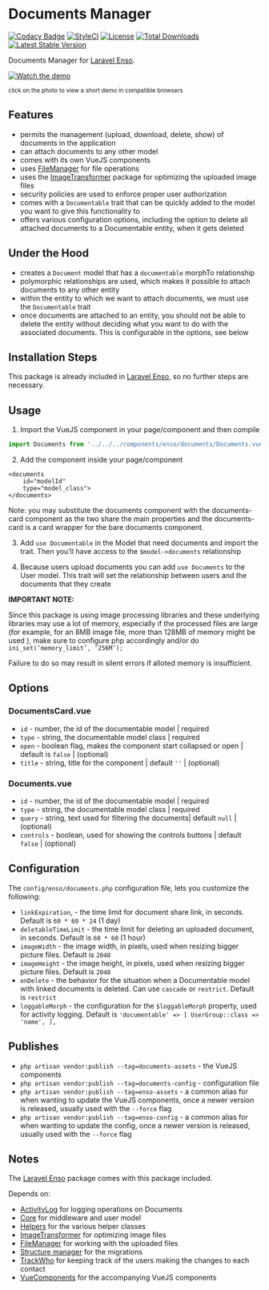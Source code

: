 # Documents Manager
[![Codacy Badge](https://api.codacy.com/project/badge/Grade/3118ebe6bb4647df99675e83a9f56de2)](https://www.codacy.com/app/laravel-enso/DocumentsManager?utm_source=github.com&amp;utm_medium=referral&amp;utm_content=laravel-enso/DocumentsManager&amp;utm_campaign=Badge_Grade)
[![StyleCI](https://styleci.io/repos/85587885/shield?branch=master)](https://styleci.io/repos/85587885)
[![License](https://poser.pugx.org/laravel-enso/datatable/license)](https://packagist.org/packages/laravel-enso/datatable)
[![Total Downloads](https://poser.pugx.org/laravel-enso/documentsmanager/downloads)](https://packagist.org/packages/laravel-enso/documentsmanager)
[![Latest Stable Version](https://poser.pugx.org/laravel-enso/documentsmanager/version)](https://packagist.org/packages/laravel-enso/documentsmanager)

Documents Manager for [Laravel Enso](https://github.com/laravel-enso/Enso).

[![Watch the demo](https://laravel-enso.github.io/documentsmanager/screenshots/bulma_019_thumb.png)](https://laravel-enso.github.io/documentsmanager/videos/bulma_demo_01.webm)

<sup>click on the photo to view a short demo in compatible browsers</sup>

## Features

- permits the management (upload, download, delete, show) of documents in the application
- can attach documents to any other model
- comes with its own VueJS components
- uses [FileManager](https://github.com/laravel-enso/FileManager) for file operations
- uses the [ImageTransformer](https://github.com/laravel-enso/ImageTransformer) package for optimizing 
the uploaded image files
- security policies are used to enforce proper user authorization
- comes with a `Documentable` trait that can be quickly added to the model you want to give this functionality to
- offers various configuration options, including the option to delete all attached documents 
to a Documentable entity, when it gets deleted 

## Under the Hood

- creates a `Document` model that has a `documentable` morphTo relationship
- polymorphic relationships are used, which makes it possible to attach documents to any other entity
- within the entity to which we want to attach documents, we must use the `Documentable` trait
- once documents are attached to an entity, you should not be able to delete the entity without deciding what
you want to do with the associated documents. This is configurable in the options, see below

## Installation Steps

This package is already included in [Laravel Enso](https://github.com/laravel-enso/Enso), so no further steps are necessary.

## Usage

1. Import the VueJS component in your page/component and then compile

````js
import Documents from '../../../components/enso/documents/Documents.vue';
````

2. Add the component inside your page/component

```vue
<documents 
    id="modelId"
    type="model_class">
</documents>
```

Note: you may substitute the documents component with the documents-card component as the two share the main properties
    and the documents-card is a card wrapper for the bare documents component.

3. Add `use Documentable` in the Model that need documents and import the trait. Then you'll have access to the `$model->documents` relationship

4. Because users upload documents you can add `use Documents` to the User model. This trait will set the relationship between users and the documents that they create

**IMPORTANT NOTE:** 

Since this package is using image processing libraries and these underlying libraries may use a lot of memory, 
especially if the processed files are large (for example, for an 8MB image file, more than 128MB of memory might be used ),
make sure to configure php accordingly and/or do `ini_set(‘memory_limit’, ‘256M’);`   

Failure to do so may result in silent errors if alloted memory is insufficient.

## Options

### DocumentsCard.vue
- `id` - number, the id of the documentable model | required
- `type` - string, the documentable model class | required
- `open` - boolean flag, makes the component start collapsed or open | default is `false` | (optional)
- `title` - string, title for the component | default `''` | (optional)

### Documents.vue
- `id` - number, the id of the documentable model | required
- `type` - string, the documentable model class | required
- `query` - string, text used for filtering the documents| default `null` | (optional)
- `controls` - boolean, used for showing the controls buttons | default `false` | (optional)

## Configuration

The `config/enso/documents.php` configuration file, lets you customize the following:
- `linkExpiration`, - the time limit for document share link, in seconds. 
Default is `60 * 60 * 24`  (1 day)
- `deletableTimeLimit` - the time limit for deleting an uploaded document, in seconds. 
Default is `60 * 60`  (1 hour)
- `imageWidth` - the image width, in pixels, used when resizing bigger picture files. Default is `2048`
- `imageHeight` - the image height, in pixels, used when resizing bigger picture files. Default is `2048`
- `onDelete` - the behavior for the situation when a Documentable model with linked documents is deleted. 
Can use `cascade` or `restrict`. Default is `restrict` 
- `loggableMorph` - the configuration for the `$loggableMorph` property, used for activity logging.
Default is `'documentable' => [ UserGroup::class => 'name', ],`

## Publishes

- `php artisan vendor:publish --tag=documents-assets` - the VueJS components
- `php artisan vendor:publish --tag=documents-config` - configuration file
- `php artisan vendor:publish --tag=enso-assets` - a common alias for when wanting to update the VueJS components,
once a newer version is released, usually used with the `--force` flag
- `php artisan vendor:publish --tag=enso-config` - a common alias for when wanting to update the config,
once a newer version is released, usually used with the `--force` flag

## Notes

The [Laravel Enso](https://github.com/laravel-enso/Enso) package comes with this package included.

Depends on:
 - [ActivityLog](https://github.com/laravel-enso/activitylog) for logging operations on Documents
 - [Core](https://github.com/laravel-enso/Core) for middleware and user model
 - [Helpers](https://github.com/laravel-enso/Helpers) for the various helper classes
 - [ImageTransformer](https://github.com/laravel-enso/ImageTransformer) for optimizing image files
 - [FileManager](https://github.com/laravel-enso/FileManager) for working with the uploaded files
 - [Structure manager](https://github.com/laravel-enso/StructureManager) for the migrations
 - [TrackWho](https://github.com/laravel-enso/TrackWho) for keeping track of the users making the changes to each contact
 - [VueComponents](https://github.com/laravel-enso/VueComponents) for the accompanying VueJS components